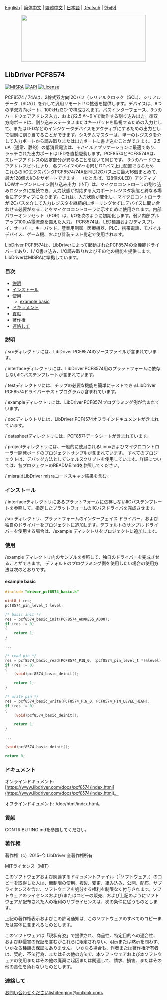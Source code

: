 [English](/README.md) | [ 简体中文](/README_zh-Hans.md) | [繁體中文](/README_zh-Hant.md) | [日本語](/README_ja.md) | [Deutsch](/README_de.md) | [한국어](/README_ko.md)

<div align=center>
<img src="/doc/image/logo.svg" width="400" height="150"/>
</div>

## LibDriver PCF8574

[![MISRA](https://img.shields.io/badge/misra-compliant-brightgreen.svg)](/misra/README.md) [![API](https://img.shields.io/badge/api-reference-blue.svg)](https://www.libdriver.com/docs/pcf8574/index.html) [![License](https://img.shields.io/badge/license-MIT-brightgreen.svg)](/LICENSE)

PCF8574 / 74Aは、2線式双方向I2Cバス（シリアルクロック（SCL）、シリアルデータ（SDA））を介して汎用リモートI / O拡張を提供します。デバイスは、8つの準双方向ポート、100kHzI2C-で構成されます。バスインターフェース、3つのハードウェアアドレス入力、および2.5 V〜6 Vで動作する割り込み出力。準双方向ポートは、割り込みステータスまたはキーパッドを監視するための入力として、またはLEDなどのインジケータデバイスをアクティブにするための出力として個別に割り当てることができます。システムマスターは、単一のレジスタを介して入力ポートから読み取りまたは出力ポートに書き込むことができます。 2.5 uA（通常、静的）の低消費電流は、モバイルアプリケーションに最適であり、ラッチされた出力ポートはLEDを直接駆動します。PCF8574とPCF8574Aは、スレーブアドレスの固定部分が異なることを除いて同じです。 3つのハードウェアアドレスピンにより、各デバイスの8つを同じI2Cバス上に配置できるため、これらのI/OエクスパンダPCF8574/74Aを同じI2Cバス上に最大16個まとめて、最大128個のI/Oをサポートできます。 （たとえば、128個のLED）アクティブLOWオープンドレイン割り込み出力（INT）は、マイクロコントローラの割り込みロジックに接続でき、入力状態が対応する入力ポートレジスタ状態と異なる場合にアクティブになります。これは、入力状態が変化し、マイクロコントローラがI2Cバスを介して入力レジスタを継続的にポーリングせずにデバイスに問い合わせる必要があることをマイクロコントローラに示すために使用されます。内部パワーオンリセット（POR）は、I/Oを次のように初期化します。弱い内部プルアップ100uA電流源を備えた入力。 PCF8574は、LED標識およびディスプレイ、サーバー、キーパッド、産業用制御、医療機器、PLC、携帯電話、モバイルデバイス、ゲーム機、および計装テスト測定で使用されます。

LibDriver PCF8574は、LibDriverによって起動されたPCF8574の全機能ドライバーであり、I / O書き込み、I/O読み取りおよびその他の機能を提供します。 LibDriverはMISRAに準拠しています。

### 目次

  - [説明](#説明)
  - [インストール](#インストール)
  - [使用](#使用)
    - [example basic](#example-basic)
  - [ドキュメント](#ドキュメント)
  - [貢献](#貢献)
  - [著作権](#著作権)
  - [連絡して](#連絡して)

### 説明

/ srcディレクトリには、LibDriver PCF8574のソースファイルが含まれています。

/ interfaceディレクトリには、LibDriver PCF8574用のプラットフォームに依存しないIICバステンプレートが含まれています。

/ testディレクトリには、チップの必要な機能を簡単にテストできるLibDriver PCF8574ドライバーテストプログラムが含まれています。

/ exampleディレクトリには、LibDriver PCF8574プログラミング例が含まれています。

/ docディレクトリには、LibDriver PCF8574オフラインドキュメントが含まれています。

/ datasheetディレクトリには、PCF8574データシートが含まれています。

/ projectディレクトリには、一般的に使用されるLinuxおよびマイクロコントローラー開発ボードのプロジェクトサンプルが含まれています。 すべてのプロジェクトは、デバッグ方法としてシェルスクリプトを使用しています。詳細については、各プロジェクトのREADME.mdを参照してください。

/ misraはLibDriver misraコードスキャン結果を含む。

### インストール

/ interfaceディレクトリにあるプラットフォームに依存しないIICバステンプレートを参照して、指定したプラットフォームのIICバスドライバを完成させます。

/src ディレクトリ、プラットフォームのインターフェイス ドライバー、および独自のドライバーをプロジェクトに追加します。デフォルトのサンプル ドライバーを使用する場合は、/example ディレクトリをプロジェクトに追加します。

### 使用

/example ディレクトリ内のサンプルを参照して、独自のドライバーを完成させることができます。 デフォルトのプログラミング例を使用したい場合の使用方法は次のとおりです。

#### example basic

```C
#include "driver_pcf8574_basic.h"

uint8_t res;
pcf8574_pin_level_t level;

/* basic init */
res = pcf8574_basic_init(PCF8574_ADDRESS_A000);
if (res != 0)
{
    return 1;
}

...

/* read pin */
res = pcf8574_basic_read(PCF8574_PIN_0, (pcf8574_pin_level_t *)&level);
if (res != 0)
{
    (void)pcf8574_basic_deinit();

    return 1;
}

/* write pin */
res = pcf8574_basic_write(PCF8574_PIN_0, PCF8574_PIN_LEVEL_HIGH);
if (res != 0)
{
    (void)pcf8574_basic_deinit();

    return 1;
}

...

(void)pcf8574_basic_deinit();

return 0;
```

### ドキュメント

オンラインドキュメント: [https://www.libdriver.com/docs/pcf8574/index.html](https://www.libdriver.com/docs/pcf8574/index.html)。

オフラインドキュメント: /doc/html/index.html。

### 貢献

CONTRIBUTING.mdを参照してください。

### 著作権

著作権（c）2015-今 LibDriver 全著作権所有

MITライセンス（MIT）

このソフトウェアおよび関連するドキュメントファイル（「ソフトウェア」）のコピーを取得した人は、無制限の使用、複製、変更、組み込み、公開、配布、サブライセンスを含む、ソフトウェアを処分する権利を制限なく付与されます。ソフトウェアのライセンスおよび/またはコピーの販売、および上記のようにソフトウェアが配布された人の権利のサブライセンスは、次の条件に従うものとします。

上記の著作権表示およびこの許可通知は、このソフトウェアのすべてのコピーまたは実体に含まれるものとします。

このソフトウェアは「現状有姿」で提供され、商品性、特定目的への適合性、および非侵害の保証を含むがこれらに限定されない、明示または黙示を問わず、いかなる種類の保証もありません。 いかなる場合も、作者または著作権所有者は、契約、不法行為、またはその他の方法で、本ソフトウェアおよび本ソフトウェアの使用またはその他の廃棄に起因または関連して、請求、損害、またはその他の責任を負わないものとします。

### 連絡して

お問い合わせくださいlishifenging@outlook.com。